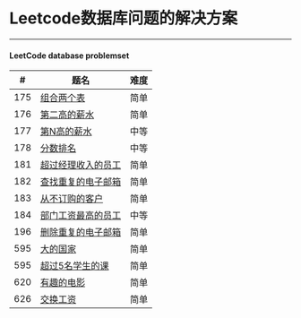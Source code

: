<h1>Leetcode数据库问题的解决方案</h1>
<hr>
<h4> LeetCode  database problemset</h4>


|#|题名|难度|
|--|--|--|
|175|[组合两个表](组合两个表.md)|简单|
|176|[第二高的薪水](第二高的薪水.md)|简单|
|177|[第N高的薪水](第N高的薪水.md)|中等|
|178|[分数排名](分数排名.md)|中等|
|181|[超过经理收入的员工](超过经理收入的员工.md)|简单|
|182|[查找重复的电子邮箱](查找重复的电子邮箱.md)|简单|
|183|[从不订购的客户](从不订购的客户.md)|简单|
|184|[部门工资最高的员工](部门工资最高的员工.md)|中等|
|196|[删除重复的电子邮箱](删除重复的电子邮箱.md)|简单|
|595|[大的国家](大的国家.md)|简单|
|595|[超过5名学生的课](超过5名学生的课.md)|简单|
|620|[有趣的电影](有趣的电影.md)|简单|
|626|[交换工资](交换工资.md)|简单|



